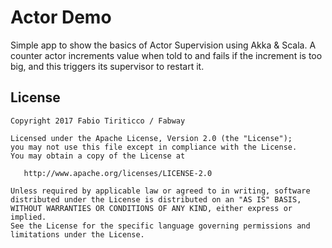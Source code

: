 Actor Demo
======================

Simple app to show the basics of Actor Supervision using Akka & Scala. A counter actor increments value when told to and
fails if the increment is too big, and this triggers its supervisor to restart it.

License
--------

    Copyright 2017 Fabio Tiriticco / Fabway

    Licensed under the Apache License, Version 2.0 (the "License");
    you may not use this file except in compliance with the License.
    You may obtain a copy of the License at

       http://www.apache.org/licenses/LICENSE-2.0

    Unless required by applicable law or agreed to in writing, software
    distributed under the License is distributed on an "AS IS" BASIS,
    WITHOUT WARRANTIES OR CONDITIONS OF ANY KIND, either express or implied.
    See the License for the specific language governing permissions and
    limitations under the License.


